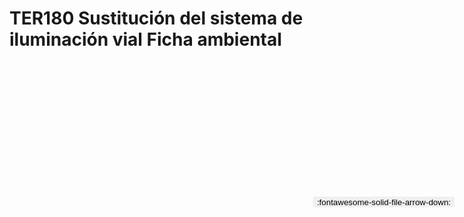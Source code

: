 
# TER180  Sustitución del sistema de iluminación vial Ficha ambiental

<a href='../TER180  Sustitución del sistema de iluminación vial Ficha ambiental.pdf' download>
<button class='md-button -primary' 
id='download-btn' style="position: fixed; top: 10%; right: 20px; 
        transform: translateY(-50%); z-index: 1000;  border: none; ">
:fontawesome-solid-file-arrow-down: 
</button>
</a>

<div 
    id='../TER180  Sustitución del sistema de iluminación vial Ficha ambiental.pdf' 
    data-pdf-url='../TER180  Sustitución del sistema de iluminación vial Ficha ambiental.pdf'
    style=' width: 100%; height: auto;overflow: auto;'>
</div>

